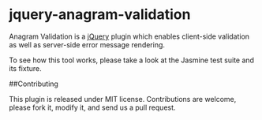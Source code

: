 jquery-anagram-validation
=========================

Anagram Validation is a [jQuery](http://www.jquery.com/) plugin which enables client-side validation as well as server-side error message rendering.

To see how this tool works, please take a look at the Jasmine test suite and its fixture.

##Contributing

This plugin is released under MIT license. Contributions are welcome, please fork it, modify it, and send us a pull request.
